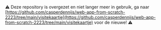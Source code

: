 ⚠️ Deze repository is overgezet en niet langer meer in gebruik, ga naar [https://github.com/casperdennijs/web-app-from-scratch-2223/tree/main/visitekaartje](https://github.com/casperdennijs/web-app-from-scratch-2223/tree/main/visitekaartje) voor de nieuwe! ⚠️
